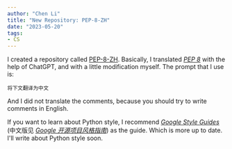```yaml
---
author: "Chen Li"
title: "New Repository: PEP-8-ZH"
date: "2023-05-20"
tags: 
- CS
---
```


I created a repository called [PEP-8-ZH](https://github.com/ChenLi2049/PEP-8-ZH). Basically, I translated [_PEP 8_](https://peps.python.org/pep-0008/) with the help of ChatGPT, and with a little modification myself. The prompt that I use is:

```prompt
将下文翻译为中文
```

And I did not translate the comments, because you should try to write comments in English.

If you want to learn about Python style, I recommend [_Google Style Guides_](https://google.github.io/styleguide/) (中文版见 [_Google 开源项目风格指南_](https://zh-google-styleguide.readthedocs.io/en/latest/)) as the guide. Which is more up to date. I'll write about Python style soon.